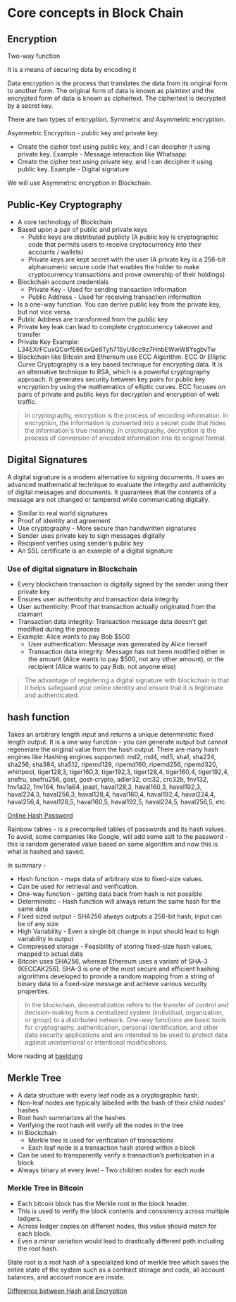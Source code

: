 # Core concepts in Block Chain

## Encryption
Two-way function

It is a means of securing data by encoding it

Data encryption is the process that translates the data from its original form to another form. The original form of data is known as plaintext and the encrypted form of data is known as ciphertext. The ciphertext is decrypted by a secret key.

There are two types of encryption. Symmetric and Asymmetric encryption.

Asymmetric Encryption - public key and private key.

* Create the cipher text using public key, and I can decipher it using private key. Example - Message interaction like Whatsapp
* Create the cipher text using private key, and I can decipher it using public key. Example - Digital signature

We will use Asymmetric encryption in Blockchain.

## Public-Key Cryptography
* A core technology of Blockchain
* Based upon a pair of public and private keys 
  * Public keys are distributed publicly (A public key is cryptographic code that permits users to receive cryptocurrency into their accounts / wallets)
  * Private keys are kept secret with the user (A private key is a 256-bit alphanumeric secure code that enables the holder to make cryptocurrency transactions and prove ownership of their holdings)
* Blockchain account credentials
  * Private Key - Used for sending transaction information
  * Public Address - Used for receiving transaction information 
* Is a one-way function. You can derive public key from the private key, but not vice versa.
* Public Address are transformed from the public key
* Private key leak can lead to complete cryptocurrency takeover and transfer
* Private Key Example: L34EXrFCuxQCorfE66sxQe8Tyh71SyU8cc9z7HnbEWwW8YsgbvTw
* Blockchain like Bitcoin and Ethereum use ECC Algorithm. ECC 0r Elliptic Curve Cryptography is a key based technique for encrypting data. It is an alternative technique to RSA, which is a powerful cryptography approach. It generates security between key pairs for public key encryption by using the mathematics of elliptic curves. ECC focuses on pairs of private and public keys for decryption and encryption of web traffic.

> In cryptography, encryption is the process of encoding information. In encryption, the information is converted into a secret code that hides the information's true meaning.
> In cryptography, decryption is the process of conversion of encoded information into its original format.

## Digital Signatures

A digital signature is a modern alternative to signing documents. It uses an advanced mathematical technique to evaluate the integrity and authenticity of digital messages and documents. It guarantees that the contents of a message are not changed or tampered while communicating digitally.

* Similar to real world signatures
* Proof of identity and agreement
* Use cryptography - More secure than handwritten signatures
* Sender uses private key to sign messages digitally
* Recipient verifies using sender’s public key
* An SSL certificate is an example of a digital signature

### Use of digital signature in Blockchain
* Every blockchain transaction is digitally signed by the sender using their private key 
* Ensures user authenticity and transaction data integrity
* User authenticity: Proof that transaction actually originated from the claimant 
* Transaction data integrity: Transaction message data doesn't get modified during the process
* Example: Alice wants to pay Bob $500
  * User authentication: Message was generated by Alice herself
  * Transaction data integrity: Message has not been modified either in the amount (Alice wants to pay $500, not any other amount), or the recipient (Alice wants to pay Bob, not anyone else)

> The advantage of registering a digital signature with blockchain is that it helps safeguard your online identity and ensure that it is legitimate and authenticated.

## hash function
Takes an arbitrary length input and returns a unique deterministic fixed length output. It is a one way function - you can generate output but cannot regenerate the original value from the hash output. There are many hash engines like Hashing engines supported: md2, md4, md5, sha1, sha224, sha256, sha384, sha512, ripemd128, ripemd160, ripemd256, ripemd320, whirlpool, tiger128,3, tiger160,3, tiger192,3, tiger128,4, tiger160,4, tiger192,4, snefru, snefru256, gost, gost-crypto, adler32, crc32, crc32b, fnv132, fnv1a32, fnv164, fnv1a64, joaat, haval128,3, haval160,3, haval192,3, haval224,3, haval256,3, haval128,4, haval160,4, haval192,4, haval224,4, haval256,4, haval128,5, haval160,5, haval192,5, haval224,5, haval256,5, etc.

[Online Hash Password](https://www.tools4noobs.com/online_tools/hash/)


Rainbow tables - is a precompiled tables of passwords and its hash values. To avoid, some companies like Google, will add some salt to the password - this is random generated value based on some algorithm and now this is what is hashed and saved.

In summary -
* Hash function - maps data of arbitrary size to fixed-size values.
* Can be used for retrieval and verification.
* One-way function - getting data back from hash is not possible
* Deterministic - Hash function will always return the same hash for the same data
* Fixed sized output - SHA256 always outputs a 256-bit hash, input can be of any size
* High Variability - Even a single bit change in input should lead to high variability in output
* Compressed storage - Feasibility of storing fixed-size hash values, mapped to actual data 
* Bitcoin uses SHA256, whereas Ethereum uses a variant of SHA-3 (KECCAK256). SHA-3 is one of the most secure and efficient hashing algorithms developed to provide a random mapping from a string of binary data to a fixed-size message and achieve various security properties.

> In the blockchain, decentralization refers to the transfer of control and decision-making from a centralized system (individual, organization, or group) to a distributed network.
> One-way functions are basic tools for cryptography, authentication, personal identification, and other data security applications and are intended to be used to protect data against unintentional or intentional modifications.

More reading at [baeldung](https://www.baeldung.com/java-password-hashing)

## Merkle Tree
* A data structure with every leaf node as a cryptographic hash.
* Non-leaf nodes are typically labelled with the hash of their child nodes’ hashes
* Root hash summarizes all the hashes
* Verifying the root hash will verify all the nodes in the tree
* In Blockchain
  * Merkle tree is used for verification of transactions
  * Each leaf node is a transaction hash stored within a block
* Can be used to transparently verify a transaction’s participation in a block
* Always binary at every level - Two children nodes for each node

### Merkle Tree in Bitcoin
* Each bitcoin block has the Merkle root in the block header.
* This is used to verify the block contents and consistency across multiple ledgers.
* Across ledger copies on different nodes, this value should match for each block.
* Even a minor variation would lead to drastically different path including the root hash.

State root is a root hash of a specialized kind of merkle tree which saves the entire state of the system such as a contract storage and code, all account balances, and account nonce are inside.


[Difference between Hash and Encryption](https://www.baeldung.com/cs/hashing-vs-encryption)



